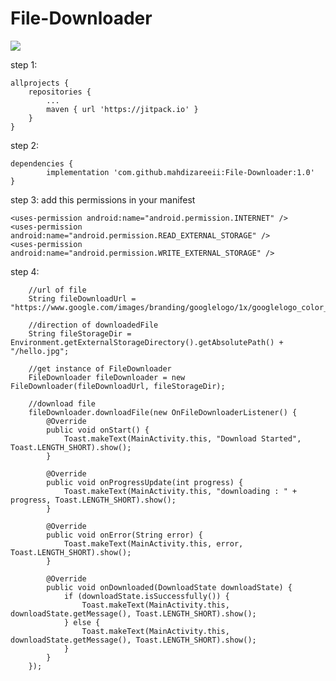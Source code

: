 # File-Downloader
[![](https://jitpack.io/v/mahdizareeii/File-Downloader.svg)](https://jitpack.io/#mahdizareeii/File-Downloader)

step 1:

	allprojects {
		repositories {
			...
			maven { url 'https://jitpack.io' }
		}
	}
  
step 2:

	dependencies {
	        implementation 'com.github.mahdizareeii:File-Downloader:1.0'
	}

step 3:
	add this permissions in your manifest

	<uses-permission android:name="android.permission.INTERNET" />
    <uses-permission android:name="android.permission.READ_EXTERNAL_STORAGE" />
    <uses-permission android:name="android.permission.WRITE_EXTERNAL_STORAGE" />
    
step 4:

        //url of file
        String fileDownloadUrl = "https://www.google.com/images/branding/googlelogo/1x/googlelogo_color_272x92dp.png";

        //direction of downloadedFile
        String fileStorageDir = Environment.getExternalStorageDirectory().getAbsolutePath() + "/hello.jpg";

        //get instance of FileDownloader
        FileDownloader fileDownloader = new FileDownloader(fileDownloadUrl, fileStorageDir);

        //download file
        fileDownloader.downloadFile(new OnFileDownloaderListener() {
            @Override
            public void onStart() {
                Toast.makeText(MainActivity.this, "Download Started", Toast.LENGTH_SHORT).show();
            }

            @Override
            public void onProgressUpdate(int progress) {
                Toast.makeText(MainActivity.this, "downloading : " + progress, Toast.LENGTH_SHORT).show();
            }

            @Override
            public void onError(String error) {
                Toast.makeText(MainActivity.this, error, Toast.LENGTH_SHORT).show();
            }

            @Override
            public void onDownloaded(DownloadState downloadState) {
                if (downloadState.isSuccessfully()) {
                    Toast.makeText(MainActivity.this, downloadState.getMessage(), Toast.LENGTH_SHORT).show();
                } else {
                    Toast.makeText(MainActivity.this, downloadState.getMessage(), Toast.LENGTH_SHORT).show();
                }
            }
        });
